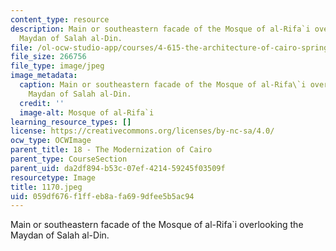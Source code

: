 ```yaml
---
content_type: resource
description: Main or southeastern facade of the Mosque of al-Rifa`i overlooking the
  Maydan of Salah al-Din.
file: /ol-ocw-studio-app/courses/4-615-the-architecture-of-cairo-spring-2002/059df676f1ffeb8afa699dfee5b5ac94_1170.jpeg
file_size: 266756
file_type: image/jpeg
image_metadata:
  caption: Main or southeastern facade of the Mosque of al-Rifa\`i overlooking the
    Maydan of Salah al-Din.
  credit: ''
  image-alt: Mosque of al-Rifa`i
learning_resource_types: []
license: https://creativecommons.org/licenses/by-nc-sa/4.0/
ocw_type: OCWImage
parent_title: 18 - The Modernization of Cairo
parent_type: CourseSection
parent_uid: da2df894-b53c-07ef-4214-59245f03509f
resourcetype: Image
title: 1170.jpeg
uid: 059df676-f1ff-eb8a-fa69-9dfee5b5ac94
---
```

Main or southeastern facade of the Mosque of al-Rifa`i overlooking the Maydan of Salah al-Din.